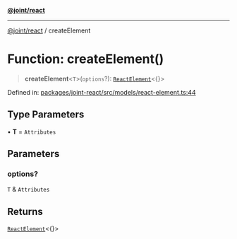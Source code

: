 [**@joint/react**](../README.md)

***

[@joint/react](../README.md) / createElement

# Function: createElement()

> **createElement**\<`T`\>(`options`?): [`ReactElement`](../classes/ReactElement.md)\<\{\}\>

Defined in: [packages/joint-react/src/models/react-element.ts:44](https://github.com/samuelgja/joint/blob/e106840dde5e040ebb90e3a712443b6737a1bf58/packages/joint-react/src/models/react-element.ts#L44)

## Type Parameters

• **T** = `Attributes`

## Parameters

### options?

`T` & `Attributes`

## Returns

[`ReactElement`](../classes/ReactElement.md)\<\{\}\>
